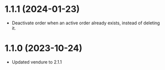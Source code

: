 # 1.1.1 (2024-01-23)

- Deactivate order when an active order already exists, instead of deleting it.

# 1.1.0 (2023-10-24)

- Updated vendure to 2.1.1
